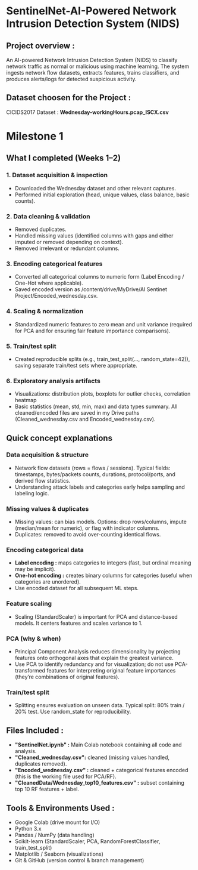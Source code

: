 # **SentinelNet-AI-Powered Network Intrusion Detection System (NIDS)**
## Project overview : 
An AI-powered Network Intrusion Detection System (NIDS) to classify network traffic as normal or malicious using machine learning. The system ingests network flow datasets, extracts features, trains classifiers, and produces alerts/logs for detected suspicious activity.
## Dataset choosen for the Project :
 CICIDS2017 Dataset : **Wednesday-workingHours.pcap_ISCX.csv**
# Milestone 1
## What I completed (Weeks 1–2) 
### 1. Dataset acquisition & inspection
* Downloaded the Wednesday dataset and other relevant captures.
* Performed initial exploration (head, unique values, class balance, basic counts).
### 2. Data cleaning & validation
* Removed duplicates.
* Handled missing values (identified columns with gaps and either imputed or removed depending on context).
* Removed irrelevant or redundant columns.
### 3. Encoding categorical features
* Converted all categorical columns to numeric form (Label Encoding / One-Hot where applicable).
* Saved encoded version as /content/drive/MyDrive/AI Sentinet Project/Encoded_wednesday.csv.
### 4. Scaling & normalization
* Standardized numeric features to zero mean and unit variance (required for PCA and for ensuring fair feature importance comparisons).
### 5. Train/test split
* Created reproducible splits (e.g., train_test_split(..., random_state=42)), saving separate train/test sets where appropriate.
### 6. Exploratory analysis artifacts
* Visualizations: distribution plots, boxplots for outlier checks, correlation heatmap
* Basic statistics (mean, std, min, max) and data types summary.
All cleaned/encoded files are saved in my Drive paths (Cleaned_wednesday.csv and Encoded_wednesday.csv).
## Quick concept explanations
### Data acquisition & structure
* Network flow datasets (rows = flows / sessions). Typical fields: timestamps, bytes/packets counts, durations, protocol/ports, and derived flow statistics.
* Understanding attack labels and categories early helps sampling and labeling logic.
### Missing values & duplicates
* Missing values: can bias models. Options: drop rows/columns, impute (median/mean for numeric), or flag with indicator columns.
* Duplicates: removed to avoid over-counting identical flows.
### Encoding categorical data
* **Label encoding :** maps categories to integers (fast, but ordinal meaning may be implicit).
* **One-hot encoding :** creates binary columns for categories (useful when categories are unordered).
* Use encoded dataset for all subsequent ML steps.
### Feature scaling
* Scaling (StandardScaler) is important for PCA and distance-based models. It centers features and scales variance to 1.
### PCA (why & when)
* Principal Component Analysis reduces dimensionality by projecting features onto orthogonal axes that explain the greatest variance.
* Use PCA to identify redundancy and for visualization; do not use PCA-transformed features for interpreting original feature importances (they’re combinations of original features).
### Train/test split
* Splitting ensures evaluation on unseen data. Typical split: 80% train / 20% test. Use random_state for reproducibility.
## Files Included : 
* **"SentinelNet.ipynb" :** Main Colab notebook containing all code and analysis.
* **"Cleaned_wednesday.csv":** cleaned (missing values handled, duplicates removed).
* **"Encoded_wednesday.csv" :** cleaned + categorical features encoded (this is the working file used for PCA/RF).
* **"CleanedData/Wednesday_top10_features.csv" :** subset containing top 10 RF features + label.
## Tools & Environments Used :
* Google Colab (drive mount for I/O)
* Python 3.x
* Pandas / NumPy (data handling)
* Scikit-learn (StandardScaler, PCA, RandomForestClassifier, train_test_split)
* Matplotlib / Seaborn (visualizations)
* Git & GitHub (version control & branch management)
